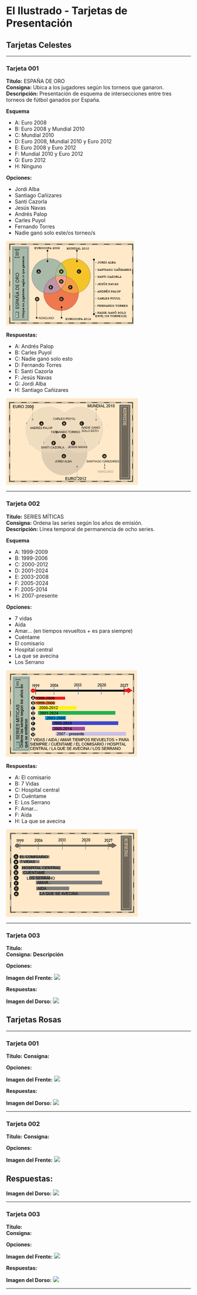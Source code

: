 # **El Ilustrado - Tarjetas de Presentación**

## **Tarjetas Celestes**

---

### **Tarjeta 001**
**Título:** ESPAÑA DE ORO  
**Consigna:** Ubica a los jugadores según los torneos que ganaron.  
**Descripción:** Presentación de esquema de intersecciones entre tres torneos de fútbol ganados por España. 

**Esquema** 
- A: Euro 2008  
- B: Euro 2008 y Mundial 2010 
- C: Mundial 2010 
- D: Euro 2008, Mundial 2010 y Euro 2012   
- E: Euro 2008 y Euro 2012  
- F: Mundial 2010 y Euro 2012 
- G: Euro 2012 
- H: Ninguno 

**Opciones:**
- Jordi Alba
- Santiago Cañizares
- Santi Cazorla
- Jesús Navas
- Andrés Palop
- Carles Puyol
- Fernando Torres
- Nadie ganó solo este/os torneo/s

![ESPAÑA DE ORO - Frente](images/Celeste001_Frente.png)

**Respuestas:**
- A: Andrés Palop  
- B: Carles Puyol  
- C: Nadie ganó solo esto
- D: Fernando Torres
- E: Santi Cazorla  
- F: Jesús Navas  
- G: Jordi Alba  
- H: Santiago Cañizares  

![ESPAÑA DE ORO - Dorso](images/Celeste001_Dorso.png)

---

### **Tarjeta 002**
**Título:** SERIES MÍTICAS  
**Consigna:** Ordena las series según los años de emisión.  
**Descripción:** Línea temporal de permanencia de ocho series.

**Esquema**
- A: 1999-2009  
- B: 1999-2006  
- C: 2000-2012  
- D: 2001-2024  
- E: 2003-2008  
- F: 2005-2024
- F: 2005-2014   
- H: 2007-presente

**Opciones:**
- 7 vidas
- Aída
- Amar... (en tiempos revueltos + es para siempre)
- Cuéntame
- El comisario
- Hospital central
- La que se avecina
- Los Serrano

![Series Míticas - Frente](images/Celeste002_Frente.png)

**Respuestas:**
- A: El comisario  
- B: 7 Vidas  
- C: Hospital central  
- D: Cuéntame  
- E: Los Serrano  
- F: Amar...
- F: Aída   
- H: La que se avecina 

![SERIES MÍTICAS - Dorso](images/Celeste002_Dorso.png)

---

### **Tarjeta 003**
**Título:**   
**Consigna:**
**Descripción**  

**Opciones:**


**Imagen del Frente:**
![](Celeste003_Frente.png)

**Respuestas:**


**Imagen del Dorso:**
![](Celeste003_Dorso.png)

## **Tarjetas Rosas**

---

### **Tarjeta 001**
**Título:** 
**Consigna:** 

**Opciones:**


**Imagen del Frente:**
![](Rosa001_Frente.png)

**Respuestas:**

**Imagen del Dorso:**
![](Rosa001_Dorso.png)

---

### **Tarjeta 002**
**Título:**
**Consigna:**

**Opciones:**

**Imagen del Frente:**
![](Rosa002_Frente.png)

**Respuestas:**
-  

**Imagen del Dorso:**
![](Rosa002_Dorso.png)

---

### **Tarjeta 003**
**Título:**   
**Consigna:** 

**Opciones:**


**Imagen del Frente:**
![](Rosa003_Frente.png)

**Respuestas:**


**Imagen del Dorso:**
![](Rosa003_Dorso.png)

---


